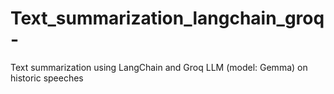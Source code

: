 # Text_summarization_langchain_groq-
Text summarization using LangChain and Groq LLM (model: Gemma) on historic speeches 

